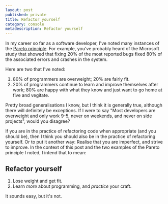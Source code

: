 ```yaml
---
layout: post
published: private
title: Refactor yourself
category: console
metadescription: Refactor yourself
---
```

In my career so far as a software developer, I've noted many instances of the [Pareto principle](https://en.wikipedia.org/wiki/Pareto_principle). For example, you've probably heard of the Microsoft study that showed that fixing 20% of the most reported bugs fixed 80% of the associated errors and crashes in the system.

Here are two that I've noted:

1. 80% of programmers are overweight; 20% are fairly fit.
2. 20% of programmers continue to learn and improve themselves after work; 80% are happy with what they know and just want to go home at five and vegitate.

Pretty broad generalisations I know, but I think it is generally true, although there will definitely be exceptions. If I were to say "Most developers are overweight and only work 9-5, never on weekends, and never on side projects", would you disagree? 

If you are in the practice of refactoring code when appropriate (and you should be), then I think you should also be in the practice of refactoring yourself. Or to put it another way: Realise that you are imperfect, and strive to improve. In the context of this post and the two examples of the Pareto principle I noted, I intend that to mean:

## Refactor yourself

1. Lose weight and get fit.
2. Learn _more_ about programming, and _practice_ your craft.

It sounds easy, but it's not.



